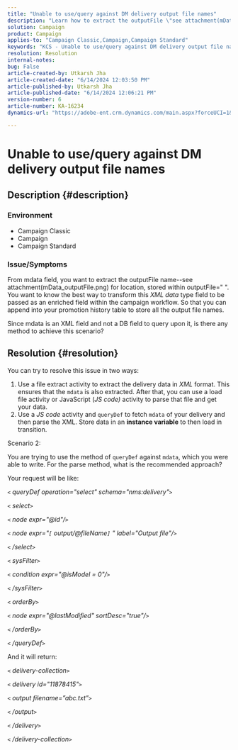 ```yaml
---
title: "Unable to use/query against DM delivery output file names"
description: "Learn how to extract the outputFile \"see attachment(mData_outputFile.png) for location\" from the mdata field."
solution: Campaign
product: Campaign
applies-to: "Campaign Classic,Campaign,Campaign Standard"
keywords: "KCS - Unable to use/query against DM delivery output file names"
resolution: Resolution
internal-notes: 
bug: False
article-created-by: Utkarsh Jha
article-created-date: "6/14/2024 12:03:50 PM"
article-published-by: Utkarsh Jha
article-published-date: "6/14/2024 12:06:21 PM"
version-number: 6
article-number: KA-16234
dynamics-url: "https://adobe-ent.crm.dynamics.com/main.aspx?forceUCI=1&pagetype=entityrecord&etn=knowledgearticle&id=a5de6f24-462a-ef11-840a-000d3a5a67ba"

---
```

# Unable to use/query against DM delivery output file names

## Description {#description}


### Environment

- Campaign Classic
- Campaign
- Campaign Standard


### Issue/Symptoms

From mdata field, you want to extract the outputFile name--see attachment(mData_outputFile.png) for location, stored within outputFile=" ". You want to know the best way to transform this *XML data* type field to be passed as an enriched field within the campaign workflow. So that you can append into your promotion history table to store all the output file names.

 Since mdata is an XML field and not a DB field to query upon it, is there any method to achieve this scenario?




## Resolution {#resolution}


You can try to resolve this issue in two ways:

1. Use a file extract activity to extract the delivery data in *XML* format. This ensures that the `mdata` is also extracted. After that, you can use a load file activity or JavaScript (*JS code)* activity to parse that file and get your data.
2. Use a *JS code* activity and `queryDef` to fetch `mdata` of your delivery and then parse the XML. Store data in an <b>instance variable</b> to then load in transition.


Scenario 2:

You are trying to use the method of `queryDef` against `mdata`, which you were able to write. For the parse method, what is the recommended approach?

Your request will be like:

*`<` queryDef operation="select" schema="nms:delivery"`>`*

*`<` select`>`*

*`<` node expr="@id"/`>`*

*`<` node expr="`[` output/@fileName`]` " label="Output file"/`>`*

*`<` /select`>`*

*`<` sysFilter`>`*

*`<` condition expr="@isModel = 0"/`>`*

*`<` /sysFilter`>`*

*`<` orderBy`>`*

*`<` node expr="@lastModified" sortDesc="true"/`>`*

*`<` /orderBy`>`*

*`<` /queryDef`>`*



And it will return:

*`<` delivery-collection`>`*

*`<` delivery id="11878415"`>`*

*`<` output filename=”abc.txt”`>`*

*`<` /output`>`*

*`<` /delivery`>`*

*`<` /delivery-collection`>`*
